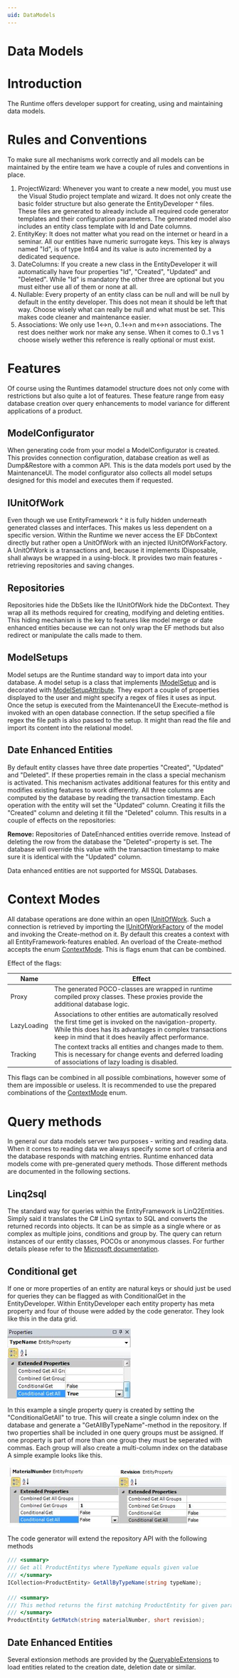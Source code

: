 ```yaml
---
uid: DataModels
---
```

Data Models
===========

# Introduction
The Runtime offers developer support for creating, using and maintaining data models.

# Rules and Conventions
To make sure all mechanisms work correctly and all models can be maintained by the entire team we have a couple of rules and conventions in place.

1. ProjectWizard: Whenever you want to create a new model, you must use the Visual Studio project template and wizard. It does not only create the basic folder structure but also generate the EntityDeveloper ^ files. These files are generated to already include all required code generator templates and their configuration parameters. The generated model also includes an entity class template with Id and Date columns.
2. EntityKey: It does not matter what you read on the internet or heard in a seminar. All our entities have numeric surrogate keys. This key is always named "Id", is of type Int64 and its value is auto incremented by a dedicated sequence.
3. DateColumns: If you create a new class in the EntityDeveloper it will automatically have four properties "Id", "Created", "Updated" and "Deleted". While "Id" is mandatory the other three are optional but you must either use all of them or none at all.
4. Nullable: Every property of an entity class can be null and will be null by default in the entity developer. This does not mean it should be left that way. Choose wisely what can really be null and what must be set. This makes code cleaner and maintenance easier.
5. Associations: We only use 1<->n, 0..1<->n and m<->n associations. The rest does neither work nor make any sense. When it comes to 0..1 vs 1 choose wisely wether this reference is really optional or must exist.

# Features
Of course using the Runtimes datamodel structure does not only come with restrictions but also quite a lot of features. These feature range from easy database creation over query enhancements to model variance for different applications of a product.

## ModelConfigurator
When generating code from your model a ModelConfigurator is created. This provides connection configuration, database creation as well as Dump&Restore with a common API. This is the data models port used by the MaintenanceUI. The model configurator also collects all model setups designed for this model and executes them if requested.

## IUnitOfWork
Even though we use EntityFramework ^ it is fully hidden underneath generated classes and interfaces. This makes us less dependent on a specific version. Within the Runtime we never access the EF DbContext directly but rather open a UnitOfWork with an injected IUnitOfWorkFactory. A UnitOfWork is a transactions and, because it implements IDisposable, shall always be wrapped in a using-block. It provides two main features - retrieving repositories and saving changes.

## Repositories
Repositories hide the DbSets like the IUnitOfWork hide the DbContext. They wrap all its methods required for creating, modifying and deleting entities. This hiding mechanism is the key to features like model merge or date enhanced entities because we can not only wrap the EF methods but also redirect or manipulate the calls made to them.

## ModelSetups
Model setups are the Runtime standard way to import data into your database. A model setup is a class that implements [IModelSetup](xref:Moryx.Model.IModelSetup) and is decorated with [ModelSetupAttribute](xref:Moryx.Model.ModelSetupAttribute). They export a couple of properties displayed to the user and might specify a regex of files it uses as input. Once the setup is executed from the MaintenanceUI the Execute-method is invoked with an open database connection. If the setup specified a file regex the file path is also passed to the setup. It might than read the file and import its content into the relational model.

## Date Enhanced Entities

By default entity classes have three date properties "Created", "Updated" and "Deleted". If these properties remain in the class a special mechanism is activated. This mechanism activates additional features for this entity and modifies existing features to work differently. All three columns are computed by the database by reading the transaction timestamp. Each operation with the entity will set the "Updated" column. Creating it fills the "Created" column and deleting it fill the "Deleted" column. This results in a couple of effects on the repositories:

**Remove:** Repositories of DateEnhanced entities override remove. Instead of deleting the row from the database the "Deleted"-property is set. The database will override this value with the transaction timestamp to make sure it is identical with the "Updated" column.

Data enhanced entities are not supported for MSSQL Databases.

# Context Modes

All database operations are done within an open [IUnitOfWork](xref:Moryx.Model.IUnitOfWork). Such a connection is retrieved by importing the [IUnitOfWorkFactory](xref:Moryx.Model.IUnitOfWorkFactory) of the model and invoking the Create-method on it. By default this creates a context with all EntityFramework-features enabled. An overload of the Create-method accepts the enum [ContextMode](xref:Moryx.Model.ContextMode). This is flags enum that can be combined.

Effect of the flags:

|Name | Effect | 
|-----|--------|
| Proxy | The generated POCO-classes are wrapped in runtime compiled proxy classes. These proxies provide the additional database logic. |
| LazyLoading | Associations to other entities are automatically resolved the first time get is invoked on the navigation-property. While this does has its advantages in complex transactions keep in mind that it does heavily affect performance. | 
| Tracking | The context tracks all entities and changes made to them. This is necessary for change events and deferred loading of associations of lazy loading is disabled. |

This flags can be combined in all possible combinations, however some of them are impossible or useless. It is recommended to use the prepared combinations of the [ContextMode](xref:Moryx.Model.ContextMode) enum.

# Query methods
In general our data models server two purposes - writing and reading data. When it comes to reading data we always specify some sort of criteria and the database responds with matching entries. Runtime enhanced data models come with pre-generated query methods. Those different methods are documented in the following sections.

## Linq2sql

The standard way for queries within the EntityFramework is LinQ2Entities. Simply said it translates the C# LinQ syntax to SQL and converts the returned records into objects. It can be as simple as a single where or as complex as multiple joins, conditions and group by. The query can return instances of our entity classes, POCOs or anonymous classes. For further details please refer to the [Microsoft documentation](https://msdn.microsoft.com/de-de/library/vstudio/bb399367(v=vs.100).aspx).

## Conditional get
If one or more properties of an entity are natural keys or should just be used for queries they can be flagged as with ConditionalGet in the EntityDeveloper. Within EntityDeveloper each entity property has meta property and four of thouse were added by the code generator. They look like this in the data grid. 

![](images/ConditionalGet.png)

In this example a single property query is created by setting the "ConditionalGetAll" to true. This will create a single column index on the database and generate a "GetAllByTypeName"-method in the repository. If two properties shall be included in one query groups must be assigned. If one property is part of more than one group they must be seperated with commas. Each group will also create a multi-column index on the database A simple example looks like this. 

![](images/ConditionalGetGroup.png)

The code generator will extend the repository API with the following methods

````cs
/// <summary>
/// Get all ProductEntitys where TypeName equals given value
/// </summary>
ICollection<ProductEntity> GetAllByTypeName(string typeName);

/// <summary>
/// This method returns the first matching ProductEntity for given parameters
/// </summary>
ProductEntity GetMatch(string materialNumber, short revision);
````

## Date Enhanced Entities
Several extionsion methods are provided by the [QueryableExtensions](xref:Moryx.Model.QueryableExtensions) to load entities related to the creation date, deletion date or similar.
